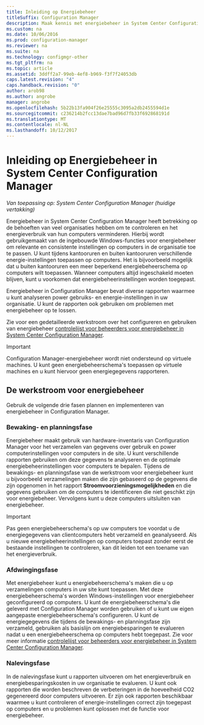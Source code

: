 ```yaml
---
title: Inleiding op Energiebeheer
titleSuffix: Configuration Manager
description: Maak kennis met energiebeheer in System Center Configuration Manager.
ms.custom: na
ms.date: 10/06/2016
ms.prod: configuration-manager
ms.reviewer: na
ms.suite: na
ms.technology: configmgr-other
ms.tgt_pltfrm: na
ms.topic: article
ms.assetid: 3ddff2a7-99eb-4ef8-b969-f3f7f24053db
caps.latest.revision: "4"
caps.handback.revision: "0"
author: arob98
ms.author: angrobe
manager: angrobe
ms.openlocfilehash: 5b22b13fa904f26e25555c3095a2db2455594d1e
ms.sourcegitcommit: c236214b2fcc13dae7bad96d7fb33f692868191d
ms.translationtype: MT
ms.contentlocale: nl-NL
ms.lasthandoff: 10/12/2017
---
```

# <a name="introduction-to-power-management-in-system-center-configuration-manager"></a>Inleiding op Energiebeheer in System Center Configuration Manager

*Van toepassing op: System Center Configuration Manager (huidige vertakking)*

Energiebeheer in System Center Configuration Manager heeft betrekking op de behoeften van veel organisaties hebben om te controleren en het energieverbruik van hun computers verminderen. Hierbij wordt gebruikgemaakt van de ingebouwde Windows-functies voor energiebeheer om relevante en consistente instellingen op computers in de organisatie toe te passen. U kunt tijdens kantooruren en buiten kantooruren verschillende energie-instellingen toepassen op computers. Het is bijvoorbeeld mogelijk dat u buiten kantooruren een meer beperkend energiebeheerschema op computers wilt toepassen. Wanneer computers altijd ingeschakeld moeten blijven, kunt u voorkomen dat energiebeheerinstellingen worden toegepast.  

 Energiebeheer in Configuration Manager bevat diverse rapporten waarmee u kunt analyseren power gebruiks- en energie-instellingen in uw organisatie. U kunt de rapporten ook gebruiken om problemen met energiebeheer op te lossen.  

 Zie voor een gedetailleerde werkstroom over het configureren en gebruiken van energiebeheer [controlelijst voor beheerders voor energiebeheer in System Center Configuration Manager](../../../../core/clients/manage/power/administrator-checklist-for-power-management.md).  

> [!IMPORTANT]  
>  Configuration Manager-energiebeheer wordt niet ondersteund op virtuele machines. U kunt geen energiebeheerschema's toepassen op virtuele machines en u kunt hiervoor geen energiegegevens rapporteren.  

## <a name="the-power-management-workflow"></a>De werkstroom voor energiebeheer  
 Gebruik de volgende drie fasen plannen en implementeren van energiebeheer in Configuration Manager.  

### <a name="monitoring-and-planning-phase"></a>Bewaking- en planningsfase  
 Energiebeheer maakt gebruik van hardware-inventaris van Configuration Manager voor het verzamelen van gegevens over gebruik en power computerinstellingen voor computers in de site. U kunt verschillende rapporten gebruiken om deze gegevens te analyseren en de optimale energiebeheerinstellingen voor computers te bepalen. Tijdens de bewakings- en planningsfase van de werkstroom voor energiebeheer kunt u bijvoorbeeld verzamelingen maken die zijn gebaseerd op de gegevens die zijn opgenomen in het rapport **Stroomvoorzieningsmogelijkheden** en die gegevens gebruiken om de computers te identificeren die niet geschikt zijn voor energiebeheer. Vervolgens kunt u deze computers uitsluiten van energiebeheer.  

> [!IMPORTANT]  
>  Pas geen energiebeheerschema's op uw computers toe voordat u de energiegegevens van clientcomputers hebt verzameld en geanalyseerd. Als u nieuwe energiebeheerinstellingen op computers toepast zonder eerst de bestaande instellingen te controleren, kan dit leiden tot een toename van het energieverbruik.  

### <a name="enforcement-phase"></a>Afdwingingsfase  
 Met energiebeheer kunt u energiebeheerschema's maken die u op verzamelingen computers in uw site kunt toepassen. Met deze energiebeheerschema's worden Windows-instellingen voor energiebeheer geconfigureerd op computers. U kunt de energiebeheerschema's die geleverd met Configuration Manager worden gebruiken of u kunt uw eigen aangepaste energiebeheerschema's configureren. U kunt de energiegegevens die tijdens de bewakings- en planningsfase zijn verzameld, gebruiken als basislijn om energiebesparingen te evalueren nadat u een energiebeheerschema op computers hebt toegepast. Zie voor meer informatie [controlelijst voor beheerders voor energiebeheer in System Center Configuration Manager](../../../../core/clients/manage/power/administrator-checklist-for-power-management.md).  

### <a name="compliance-phase"></a>Nalevingsfase  
 In de nalevingsfase kunt u rapporten uitvoeren om het energieverbruik en energiebesparingskosten in uw organisatie te evalueren. U kunt ook rapporten die worden beschreven de verbeteringen in de hoeveelheid CO2 gegenereerd door computers uitvoeren. Er zijn ook rapporten beschikbaar waarmee u kunt controleren of energie-instellingen correct zijn toegepast op computers en u problemen kunt oplossen met de functie voor energiebeheer.  
